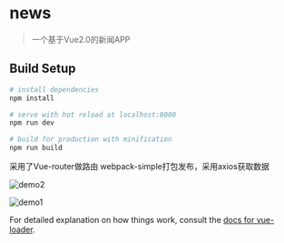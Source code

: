 # news

> 一个基于Vue2.0的新闻APP
## Build Setup

``` bash
# install dependencies
npm install

# serve with hot reload at localhost:8080
npm run dev

# build for production with minification
npm run build
```
采用了Vue-router做路由 webpack-simple打包发布，采用axios获取数据

![demo2](https://github.com/QiuHaoNan0927/VueNews/blob/gh-pages/3%E6%9C%88-28-2017%2015-59-44.gif?raw=true)

![demo1](https://github.com/QiuHaoNan0927/VueNews/blob/gh-pages/3%E6%9C%88-28-2017%2015-59-23.gif?raw=true)

For detailed explanation on how things work, consult the [docs for vue-loader](http://vuejs.github.io/vue-loader).
